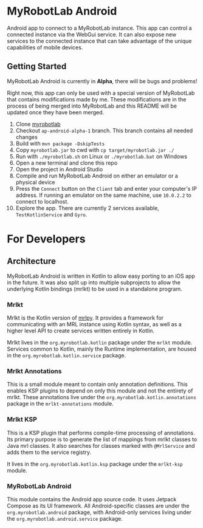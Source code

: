 # MyRobotLab Android
Android app to connect to a MyRobotLab instance. This app can
control a connected instance via the WebGui service. It can
also expose new services to the connected instance that can take advantage
of the unique capabilities of mobile devices.

## Getting Started
MyRobotLab Android is currently in **Alpha**, there will be bugs and problems!

Right now, this app can only be used with a special version of MyRobotLab
that contains modifications made by me. These modifications are in the process
of being merged into MyRobotLab and this README will be updated once they have been merged.

1. Clone [myrobotlab](https://github.com/MyRobotLab/myrobotlab/tree/ap-android-alpha-1)
2. Checkout `ap-android-alpha-1` branch. This branch contains all needed changes
3. Build with `mvn package -DskipTests`
4. Copy `myrobotlab.jar` to cwd with `cp target/myrobotlab.jar ./`
5. Run with `./myrobotlab.sh` on Linux or `./myrobotlab.bat` on Windows
6. Open a new terminal and clone this repo
7. Open the project in Android Studio
8. Compile and run MyRobotLab Android on either an emulator or a physical device
9. Press the `Connect` button on the `Client` tab and enter your computer's
  IP address. If running an emulator on the same machine, use `10.0.2.2` to connect to localhost.
10. Explore the app. There are currently 2 services available, `TestKotlinService` and `Gyro`.

# For Developers

## Architecture
MyRobotLab Android is written in Kotlin to allow easy porting to an iOS app
in the future. It was also split up into multiple subprojects to allow
the underlying Kotlin bindings (mrlkt) to be used in a standalone program.

### Mrlkt
Mrlkt is the Kotlin version of [mrlpy](https://github.com/AutonomicPerfectionist/mrlpy).
It provides a framework for communicating with an MRL instance using Kotlin syntax, as
well as a higher level API to create services written entirely in Kotlin.

Mrlkt lives in the `org.myrobotlab.kotlin` package under the `mrlkt` module.
Services common to Kotlin, mainly the Runtime implementation, are housed
in the `org.myrobotlab.kotlin.service` package.


### Mrlkt Annotations
This is a small module meant to contain only annotation definitions. This enables 
KSP plugins to depend on only this module and not the entirety of mrlkt.
These annotations live under the `org.myrobotlab.kotlin.annotations` package in the `mrlkt-annotations` module.

### Mrlkt KSP
This is a KSP plugin that performs compile-time processing of annotations. Its primary
purpose is to generate the list of mappings from mrlkt classes to Java mrl classes.
It also searches for classes marked with `@MrlService` and adds them to the service registry.

It lives in the `org.myrobotlab.kotlin.ksp` package under the `mrlkt-ksp` module.

### MyRobotLab Android
This module contains the Android app source code. It uses Jetpack Compose as its UI framework.
All Android-specific classes are under the `org.myrobotlab.android` package, with
Android-only services living under the `org.myrobotlab.android.service` package.
